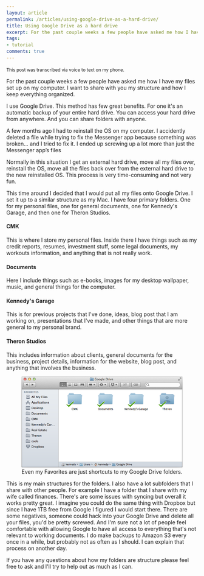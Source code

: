 ```yaml
---
layout: article
permalink: /articles/using-google-drive-as-a-hard-drive/
title: Using Google Drive as a hard drive
excerpt: For the past couple weeks a few people have asked me how I have my files set up on my computer. I want to share with you my structure and how I keep everything organize.
tags:
- tutorial
comments: true
---
```


<p><small>This post was transcribed via voice to text on my phone.</small></p>

<p>For the past couple weeks a few people have asked me how I have my files set up on my computer. I want to share with you my structure and how I keep everything organized.</p>
<p>I use Google Drive. This method has few great benefits. For one it's an automatic backup of your entire hard drive. You can access your hard drive from anywhere. And you can share folders with anyone.</p>
<p>A few months ago I had to reinstall the OS on my computer. I accidently deleted a file while trying to fix the Messenger app because something was broken... and I tried to fix it. I ended up screwing up a lot more than just the Messenger app’s files</p>
<p>Normally in this situation I get an external hard drive, move all my files over, reinstall the OS, move all the files back over from the external hard drive to the new reinstalled OS. This process is very time-consuming and not very fun.</p>
<p>This time around I decided that I would put all my files onto Google Drive. I set it up to a similar structure as my Mac. I have four primary folders. One for my personal files, one for general documents, one for Kennedy's Garage, and then one for Theron Studios.</p>

<h4>CMK</h4>
<p>This is where I store my personal files. Inside there I have things such as my credit reports, resumes, investment stuff, some legal documents, my workouts information, and anything that is not really work.</p>

<h4>Documents</h4>
<p>Here I include things such as e-books, images for my desktop wallpaper, music, and general things for the computer.</p>

<h4>Kennedy's Garage</h4>
<p>This is for previous projects that I've done, ideas, blog post that I am working on, presentations that I've made, and other things that are more general to my personal brand.</p>

<h4>Theron Studios</h4>
<p>This includes information about clients, general documents for the business, project details, information for the website, blog post, and anything that involves the business.</p>

<figure class="center">
<img src="/assets/posts/using-google-drive-as-a-hard-drive/drive.png"/>
<figcaption>Even my Favorites are just shortcuts to my Google Drive folders.</figcaption>
</figure>

<p>This is my main structures for the folders. I also have a lot subfolders that I share with other people. For example I have a folder that I share with my wife called finances. There's are some issues with syncing but overall it works pretty great. I imagine you could do the same thing with Dropbox but since I have 1TB free from Google I figured I would start there.  There are some negatives, someone could hack into your Google Drive and delete all your files, you'd be pretty screwed. And I'm sure not a lot of people feel comfortable with allowing Google to have all access to everything that's not relevant to working documents. I do make backups to Amazon S3 every once in a while, but probably not as often as I should. I can explain that process on another day.</p>
<p>If you have any questions about how my folders are structure please feel free to ask and I'll try to help out as much as I can.</p>
